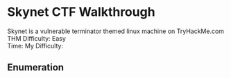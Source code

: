 
# Skynet CTF Walkthrough

<p>Skynet is a vulnerable terminator themed linux machine on TryHackMe.com<br />
THM Difficulty: Easy<br />
Time:
My Difficulty:</p>

## Enumeration
